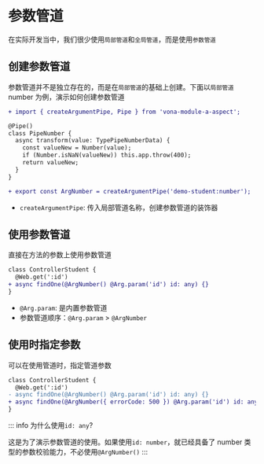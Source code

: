 # 参数管道

在实际开发当中，我们很少使用`局部管道`和`全局管道`，而是使用`参数管道`

## 创建参数管道

参数管道并不是独立存在的，而是在`局部管道`的基础上创建。下面以`局部管道`number 为例，演示如何创建参数管道

``` diff
+ import { createArgumentPipe, Pipe } from 'vona-module-a-aspect';

@Pipe()
class PipeNumber {
  async transform(value: TypePipeNumberData) {
    const valueNew = Number(value);
    if (Number.isNaN(valueNew)) this.app.throw(400);
    return valueNew;
  }
}

+ export const ArgNumber = createArgumentPipe('demo-student:number');
```

- `createArgumentPipe`: 传入局部管道名称，创建参数管道的装饰器

## 使用参数管道

直接在方法的参数上使用参数管道

```diff
class ControllerStudent {
  @Web.get(':id')
+ async findOne(@ArgNumber() @Arg.param('id') id: any) {}
}
```

- `@Arg.param`: 是内置参数管道
- 参数管道顺序：`@Arg.param` > `@ArgNumber`

## 使用时指定参数

可以在使用管道时，指定管道参数

```diff
class ControllerStudent {
  @Web.get(':id')
- async findOne(@ArgNumber() @Arg.param('id') id: any) {}
+ async findOne(@ArgNumber({ errorCode: 500 }) @Arg.param('id') id: any) {}
}
```

::: info
为什么使用`id: any`?

这是为了演示参数管道的使用。如果使用`id: number`，就已经具备了 number 类型的参数校验能力，不必使用`@ArgNumber()`
:::
